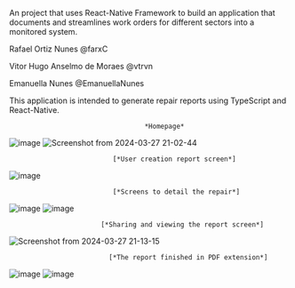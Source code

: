 An project that uses React-Native Framework to build an application that documents and streamlines work orders for different sectors into a monitored system. 


Rafael Ortiz Nunes @farxC

Vitor Hugo Anselmo de Moraes  @vtrvn

Emanuella Nunes @EmanuellaNunes


This application is intended to generate repair reports using TypeScript and React-Native. 

                                      *Homepage*
![image](https://github.com/farxC/ProInspec/assets/83882306/9312e572-5132-4211-8ea8-28bb1b62b419) ![Screenshot from 2024-03-27 21-02-44](https://github.com/farxC/ProInspec/assets/83882306/77a0d19c-615e-4799-969f-0eb13107df6c)

                              [*User creation report screen*]
![image](https://github.com/farxC/ProInspec/assets/83882306/0edf12e0-2ef7-4b87-b2df-1faacdff1e09) 

                              [*Screens to detail the repair*]
![image](https://github.com/farxC/ProInspec/assets/83882306/27c5157d-ce6b-41d6-bab3-2ed3ff73f8ce) ![image](https://github.com/farxC/ProInspec/assets/83882306/2d904dfa-b038-4b92-9995-292ab663088c)                    

                           [*Sharing and viewing the report screen*]
![Screenshot from 2024-03-27 21-13-15](https://github.com/farxC/ProInspec/assets/83882306/8c2f0cdb-f390-4f1a-a3f7-915e6c147371)

                             [*The report finished in PDF extension*]
![image](https://github.com/farxC/ProInspec/assets/83882306/d71837c8-a683-409a-b37b-2fa8aae46a9b)
![image](https://github.com/farxC/ProInspec/assets/83882306/7e2b07c7-5577-49ce-81a2-ed8e18cc760c)

